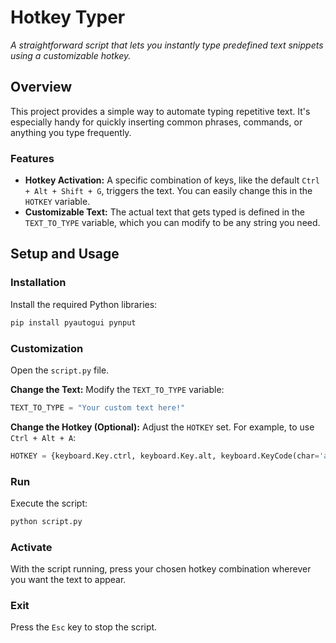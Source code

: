 # Hotkey Typer

*A straightforward script that lets you instantly type predefined text snippets using a customizable hotkey.*

## Overview

This project provides a simple way to automate typing repetitive text. It's especially handy for quickly inserting common phrases, commands, or anything you type frequently.

### Features

- **Hotkey Activation:** A specific combination of keys, like the default `Ctrl + Alt + Shift + G`, triggers the text. You can easily change this in the `HOTKEY` variable.
- **Customizable Text:** The actual text that gets typed is defined in the `TEXT_TO_TYPE` variable, which you can modify to be any string you need.

## Setup and Usage

### Installation

Install the required Python libraries:

```bash
pip install pyautogui pynput
```

### Customization

Open the `script.py` file.

**Change the Text:** Modify the `TEXT_TO_TYPE` variable:

```python
TEXT_TO_TYPE = "Your custom text here!"
```

**Change the Hotkey (Optional):** Adjust the `HOTKEY` set. For example, to use `Ctrl + Alt + A`:

```python
HOTKEY = {keyboard.Key.ctrl, keyboard.Key.alt, keyboard.KeyCode(char='a')}
```

### Run

Execute the script:

```bash
python script.py
```

### Activate

With the script running, press your chosen hotkey combination wherever you want the text to appear.

### Exit

Press the `Esc` key to stop the script.
